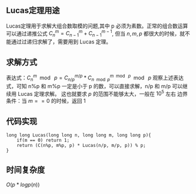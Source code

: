 
## Lucas定理用途

Lucas定理用于求解大组合数取模的问题,其中 p 必须为素数。正常的组合数运算可以通过递推公式 $C_{n}^{m} = C_{n-1}^{m} + C_{n-1}^{m-1}$, 但当 $n,m,p$ 都很大的时候，就不能通过过递归求解了，需要用到 Lucas 定理。

## 求解方式

表达式：$C_{n}^{m}\mod\ p = C_{n/p}^{m/p} * C_{n\mod p}^{m\mod\ p}\mod\ p$
观察上述表达式，可知 n%p 和 m%p 一定是小于 p 的数，可以直接求解，n/p 和 m/p 可以继续用 Lucas 定理求解。
这也就要求 $p$ 的范围不能够太大，一般在 $10^5$ 左右
边界条件：当 $m==0$ 的时候，返回 1

## 代码实现

```
long long Lucas(long long n, long long m, long long p){
	if(m == 0) return 1;
	return (C(n%p, m%p, p) * Lucas(n/p, m/p, p)) % p;
}
```

## 时间复杂度

$O(p*logp(n))$
